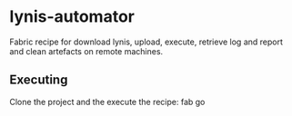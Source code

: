 # lynis-automator
Fabric recipe for download lynis, upload, execute, retrieve log and report and clean artefacts on remote machines.


## Executing
Clone the project and the execute the recipe: fab go